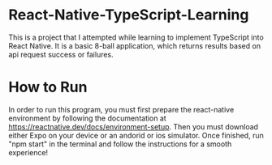 # React-Native-TypeScript-Learning
This is a project that I attempted while learning to implement TypeScript into React Native. It is a basic 8-ball application, which returns results based on api request success or failures.
# How to Run
In order to run this program, you must first prepare the react-native environment by following the documentation at https://reactnative.dev/docs/environment-setup. Then you must download either Expo on your device or an andorid or ios simulator. Once finished, run "npm start" in the terminal and follow the instructions for a smooth experience!
